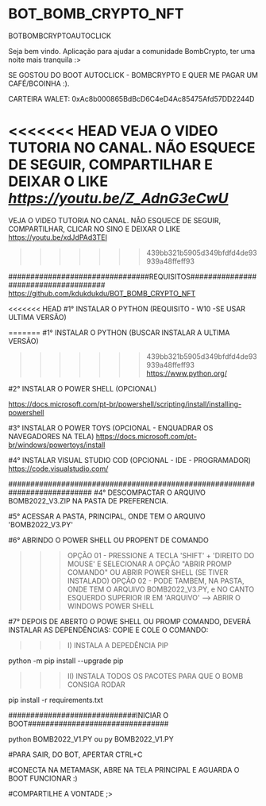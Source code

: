 # BOT_BOMB_CRYPTO_NFT

BOTBOMBCRYPTOAUTOCLICK

Seja bem vindo. Aplicação para ajudar a comunidade BombCrypto, ter uma noite mais tranquila :>

SE GOSTOU DO BOOT AUTOCLICK - BOMBCRYPTO E QUER ME PAGAR UM CAFÉ/BCOINHA :).

CARTEIRA WALET: 
0xAc8b000865BdBcD6C4eD4Ac85475Afd57DD2244D

<<<<<<< HEAD
VEJA O VIDEO TUTORIA NO CANAL. NÃO ESQUECE DE SEGUIR, COMPARTILHAR E DEIXAR O LIKE
*********https://youtu.be/Z_AdnG3eCwU*********
=======
VEJA O VIDEO TUTORIA NO CANAL. NÃO ESQUECE DE SEGUIR, COMPARTILHAR, CLICAR NO SINO E DEIXAR O LIKE
https://youtu.be/xdJdPAd3TEI
>>>>>>> 439bb321b5905d349bfdfd4de93939a48ffeff93

################################REQUISITOS#####################################
https://github.com/kdukdukdu/BOT_BOMB_CRYPTO_NFT

<<<<<<< HEAD
#1° INSTALAR O PYTHON (REQUISITO - W10 -SE USAR ULTIMA VERSÃO)

=======
#1° INSTALAR O PYTHON (BUSCAR INSTALAR A ULTIMA VERSÃO)
>>>>>>> 439bb321b5905d349bfdfd4de93939a48ffeff93
https://www.python.org/

#2° INSTALAR O POWER SHELL (OPCIONAL)

https://docs.microsoft.com/pt-br/powershell/scripting/install/installing-powershell

#3° INSTALAR O POWER TOYS (OPCIONAL - ENQUADRAR OS NAVEGADORES NA TELA)
https://docs.microsoft.com/pt-br/windows/powertoys/install

#4° INSTALAR VISUAL STUDIO COD (OPCIONAL - IDE - PROGRAMADOR)
https://code.visualstudio.com/

###########################################################################
#4° DESCOMPACTAR O ARQUIVO BOMB2022_V3.ZIP NA PASTA DE PREFERENCIA.

#5° ACESSAR A PASTA, PRINCIPAL, ONDE TEM O ARQUIVO 'BOMB2022_V3.PY' 

#6° ABRINDO O POWER SHELL OU PROPENT DE COMANDO
>>> OPÇÃO 01 - PRESSIONE A TECLA 'SHIFT' + 'DIREITO DO MOUSE' E SELECIONAR A OPÇÃO "ABRIR PROMP COMANDO" OU 
ABRIR POWER SHELL (SE TIVER INSTALADO)
>>> OPÇÃO 02 - PODE TAMBEM, NA PASTA, ONDE TEM O ARQUIVO BOMB2022_V3.PY, e NO CANTO ESQUERDO SUPERIOR 
IR EM 'ARQUIVO' --> ABRIR O WINDOWS POWER SHELL

#7° DEPOIS DE ABERTO O POWE SHELL OU PROMP COMANDO, DEVERÁ INSTALAR AS DEPENDÊNCIAS:
COPIE E COLE O COMANDO:
>>> I) INSTALA A DEPEDÊNCIA PIP

python -m pip install --upgrade pip

>>> II) INSTALA TODOS OS PACOTES PARA QUE O BOMB CONSIGA RODAR

pip install -r requirements.txt

#############################INICIAR O BOOT################################

python BOMB2022_V1.PY
ou 
py BOMB2022_V1.PY

#PARA SAIR, DO BOT, APERTAR CTRL+C

#CONECTA NA METAMASK, ABRE NA TELA PRINCIPAL E AGUARDA O BOOT FUNCIONAR :)

#COMPARTILHE A VONTADE ;>